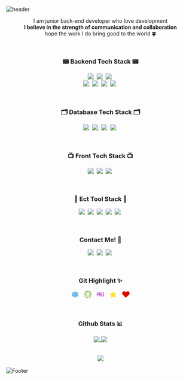 ![header](https://capsule-render.vercel.app/api?type=waving&color=auto&height=200&section=header&text=Hi,There%20👋&fontSize=50&animation=twinkling)

<p align="center"> I am junior back-end developer who love development <br/>
  <b>I believe in the strength of communication and collaboration</b> <br/>
hope the work I do bring good to the world 🍀</p>
<br/>

<h3 align="center">📟 Backend Tech Stack 📟</h3>
<p align="center">
  <img src="https://img.shields.io/badge/ES6-F7DF1E?style=flat&logo=javascript&logoColor=white"/></a>&nbsp 
  <img src="https://img.shields.io/badge/TypeScript-3178C6?style=flat&logo=ts-node&logoColor=white"/></a>&nbsp
  <img src="https://img.shields.io/badge/Python-3766AB?style=flat&logo=Python&logoColor=white"/>&nbsp<br/>
  <img src="https://img.shields.io/badge/NodeJS-11B48A?style=flat&logo=Node.js&logoColor=white"/></a>&nbsp
  <img src="https://img.shields.io/badge/Express-00599C?style=flat&logo=express&logoColor=white"/></a>&nbsp
  <img src="https://img.shields.io/badge/Django-092E20?style=flat&logo=Django&logoColor=white"/>&nbsp
  <img src="https://img.shields.io/badge/AWS-232F3E?style=flat&logo=amazon-aws&logoColor=white"/>&nbsp
</p>

<br/>

<h3 align="center">🗂️ Database Tech Stack 🗂️</h3>
<p align="center">
  <img src="https://img.shields.io/badge/Maria-00599C?style=flat&logo=mariadb&logoColor=white"/></a>&nbsp
  <img src="https://img.shields.io/badge/MySQL-4479A1?style=flat&logo=MySql&logoColor=white"/>&nbsp
  <img src="https://img.shields.io/badge/MongoDB-47A248?style=flat&logo=MongoDB&logoColor=white"/>&nbsp
  <img src="https://img.shields.io/badge/Sequelize-A8B9CC?style=flat&logo=Sequelize&logoColor=white"/></a>&nbsp 
</p>

<br/>

<h3 align="center">📺 Front Tech Stack 📺</h3>
<p align="center">
  <img src="https://img.shields.io/badge/css-1572B6?style=flat&logo=css3&logoColor=white"/></a>&nbsp
  <img src="https://img.shields.io/badge/ejs-00599C?style=fla&logo=AzurePipelines&logoColor=white"/></a>&nbsp
  <img src="https://img.shields.io/badge/HTML-00599C?style=flat&logo=html5&logoColor=white"/></a>&nbsp
</p>

<br/>

<h3 align="center">📎 Ect Tool Stack 📎</h3>
<p align="center">
  <img src="https://img.shields.io/badge/aws-333664?style=flat&logo=amazon-aws&logoColor=white"/></a>&nbsp
  <img src="https://img.shields.io/badge/Visual Studio Code-DB3552?style=flat-square&logo=visualstudiocode&logoColor=white"/></a>&nbsp
  <img src="https://img.shields.io/badge/Eclipse IDE-11B48A?style=flat&logo=EclipseIDE&logoColor=white"/></a>&nbsp
  <img src="https://img.shields.io/badge/PyCharm-000000?style=flat&logo=PyCharm&logoColor=white"/></a>&nbsp
  <img src="https://img.shields.io/badge/GitHub-333664?style=flat&logo=GitHub&logoColor=white"/></a>&nbsp
</p>

<br/>

<h3 align="center">Contact Me! 💌</h3>
<p align="center">
  <a href="https://velog.io/@inah-_-"><img src="https://img.shields.io/badge/Blog-11B48A?         style=flat&logo=Vimeo&logoColor=white&link=https://velog.io/@-_-"/></a>&nbsp
  <a href="mailto:hyejooworld@gmail.com"><img src="https://img.shields.io/badge/GMAIL-EA4335?style=flat-square&logo=Gmail&logoColor=white&link=hyejooworld@gmail.com"/></a>&nbsp
  <a href="mailto:choiinah@kakao.com"><img src="https://img.shields.io/badge/KaKaoMail-FFCD00?style=flat-square&logo=KakaoTalk&logoColor=white&link=choiinah@kakao.com"/></a>&nbsp
</p>

<br/>

<h3 align="center">Git Highlight ✨</h3>
<p align="center"><a href='https://archiveprogram.github.com/'><img src='https://raw.githubusercontent.com/acervenky/animated-github-badges/master/assets/acbadge.gif' width='20' height='20'></a> <a href='https://docs.github.com/en/developers'><img src='https://raw.githubusercontent.com/acervenky/animated-github-badges/master/assets/devbadge.gif' width='20' height='20'></a> <a href='https://github.com/pricing'><img src='https://raw.githubusercontent.com/acervenky/animated-github-badges/master/assets/pro.gif' width='20' height='20'></a> <a href='https://stars.github.com/'><img src='https://raw.githubusercontent.com/acervenky/animated-github-badges/master/assets/starbadge.gif' width='20' height='20'></a> <a href='https://docs.github.com/en/github/supporting-the-open-source-community-with-github-sponsors'><img src='https://raw.githubusercontent.com/acervenky/animated-github-badges/master/assets/sponsorbadge.gif' width='20' height='20'></a>
</p>

<br/>

<h3 align="center">Github Stats 📊</h3>
<div align="center" style="text-align:center;">

  <a href="https://github.com/InahChoi">
    <img align="center" src="https://github-readme-stats.vercel.app/api?username=InahChoi&hide=contribs,prs&show_icons=true&include_all_commits=true" />
  </a>
  <a href="https://github.com/InahChoi">
    <img align="center" src="https://github-readme-stats.vercel.app/api/top-langs/?username=InahChoi&layout=compact&show_icons=true&show_owner=ture&hide=Objective%2DC,c,scss,shell,ruby,dart,swift,html,css" />
  </a>
  <br/><br/><br/>
  <a href="https://hits.seeyoufarm.com"><img src="https://hits.seeyoufarm.com/api/count/incr/badge.svg?url=https%3A%2F%2Fgithub.com%2FInahChoi&count_bg=%23DEDEDE&title_bg=%231A92DC&icon=github.svg&icon_color=%23FFFFFF&title=hits&edge_flat=false"/></a>
</div>

![Footer](https://capsule-render.vercel.app/api?type=waving&color=auto&height=100&section=footer)
